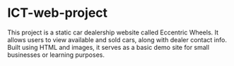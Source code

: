 # ICT-web-project
This project is a static car dealership website called Eccentric Wheels. It allows users to view available and sold cars, along with dealer contact info. Built using HTML and images, it serves as a basic demo site for small businesses or learning purposes.

